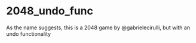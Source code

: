 # 2048_undo_func

As the name suggests, this is a 2048 game by @gabrielecirulli, but with an undo functionality
